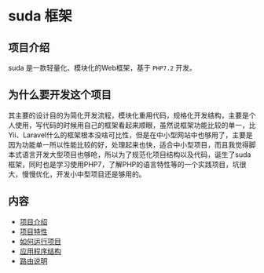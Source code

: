# suda 框架

## 项目介绍

suda 是一款轻量化、模块化的Web框架，基于 `PHP7.2` 开发。

## 为什么要开发这个项目

其主要的设计目的为简化开发流程，模块化重用代码，规格化开发结构，主要是个人使用，写代码的时候用自己的框架看起来顺眼，虽然说框架功能比较的单一，比Yii、Laravel什么的框架根本没啥可比性，但是在中小型网站中也够用了，主要是因为功能单一所以性能比较的好，处理起来也快，适合中小型项目，而且我觉得脚本式语言开发大型项目也够呛，所以为了规范化项目结构以及代码，诞生了suda框架，同时也是学习使用PHP7，了解PHP的语言特性等的一个实践项目，坑很大，慢慢优化，开发小中型项目还是够用的。


## 内容

- [项目介绍](#项目介绍)
- [项目特性](feature.html)
- [如何运行项目](01-run-suda.html)
- [应用程序结构](02-application.html)
- [路由说明](03-route.html)